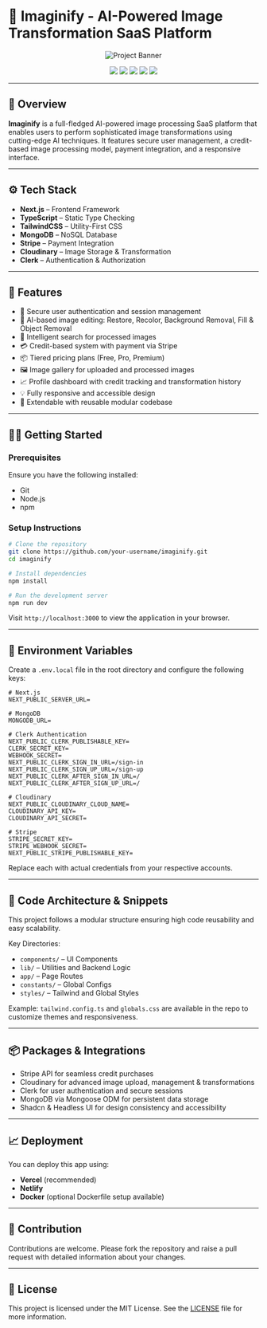 
# 🧠 Imaginify - AI-Powered Image Transformation SaaS Platform

<p align="center">
  <img src="banner.png" alt="Project Banner" />
</p>

<div align="center">
  <img src="https://img.shields.io/badge/-Next_JS-black?style=for-the-badge&logoColor=white&logo=nextdotjs&color=000000" />
  <img src="https://img.shields.io/badge/-TypeScript-black?style=for-the-badge&logoColor=white&logo=typescript&color=3178C6" />
  <img src="https://img.shields.io/badge/-Stripe-black?style=for-the-badge&logoColor=white&logo=stripe&color=008CDD" />
  <img src="https://img.shields.io/badge/-MongoDB-black?style=for-the-badge&logoColor=white&logo=mongodb&color=47A248" />
  <img src="https://img.shields.io/badge/-Tailwind_CSS-black?style=for-the-badge&logoColor=white&logo=tailwindcss&color=06B6D4" />
</div>

---

## 📌 Overview

**Imaginify** is a full-fledged AI-powered image processing SaaS platform that enables users to perform sophisticated image transformations using cutting-edge AI techniques. It features secure user management, a credit-based image processing model, payment integration, and a responsive interface.

---

## ⚙️ Tech Stack

- **Next.js** – Frontend Framework
- **TypeScript** – Static Type Checking
- **TailwindCSS** – Utility-First CSS
- **MongoDB** – NoSQL Database
- **Stripe** – Payment Integration
- **Cloudinary** – Image Storage & Transformation
- **Clerk** – Authentication & Authorization

---

## 🚀 Features

- 🔐 Secure user authentication and session management  
- 🌄 AI-based image editing: Restore, Recolor, Background Removal, Fill & Object Removal  
- 🧠 Intelligent search for processed images  
- 💳 Credit-based system with payment via Stripe  
- 📦 Tiered pricing plans (Free, Pro, Premium)  
- 🖼️ Image gallery for uploaded and processed images  
- 📈 Profile dashboard with credit tracking and transformation history  
- 💡 Fully responsive and accessible design  
- 🔁 Extendable with reusable modular codebase

---

## 🧑‍💻 Getting Started

### Prerequisites

Ensure you have the following installed:

- Git
- Node.js
- npm

### Setup Instructions

```bash
# Clone the repository
git clone https://github.com/your-username/imaginify.git
cd imaginify

# Install dependencies
npm install

# Run the development server
npm run dev
```

Visit `http://localhost:3000` to view the application in your browser.

---

## 🔑 Environment Variables

Create a `.env.local` file in the root directory and configure the following keys:

```env
# Next.js
NEXT_PUBLIC_SERVER_URL=

# MongoDB
MONGODB_URL=

# Clerk Authentication
NEXT_PUBLIC_CLERK_PUBLISHABLE_KEY=
CLERK_SECRET_KEY=
WEBHOOK_SECRET=
NEXT_PUBLIC_CLERK_SIGN_IN_URL=/sign-in
NEXT_PUBLIC_CLERK_SIGN_UP_URL=/sign-up
NEXT_PUBLIC_CLERK_AFTER_SIGN_IN_URL=/
NEXT_PUBLIC_CLERK_AFTER_SIGN_UP_URL=/

# Cloudinary
NEXT_PUBLIC_CLOUDINARY_CLOUD_NAME=
CLOUDINARY_API_KEY=
CLOUDINARY_API_SECRET=

# Stripe
STRIPE_SECRET_KEY=
STRIPE_WEBHOOK_SECRET=
NEXT_PUBLIC_STRIPE_PUBLISHABLE_KEY=
```

Replace each with actual credentials from your respective accounts.

---

## 🧪 Code Architecture & Snippets

This project follows a modular structure ensuring high code reusability and easy scalability.

Key Directories:
- `components/` – UI Components
- `lib/` – Utilities and Backend Logic
- `app/` – Page Routes
- `constants/` – Global Configs
- `styles/` – Tailwind and Global Styles

Example: `tailwind.config.ts` and `globals.css` are available in the repo to customize themes and responsiveness.

---

## 📦 Packages & Integrations

- Stripe API for seamless credit purchases  
- Cloudinary for advanced image upload, management & transformations  
- Clerk for user authentication and secure sessions  
- MongoDB via Mongoose ODM for persistent data storage  
- Shadcn & Headless UI for design consistency and accessibility

---

## 📈 Deployment

You can deploy this app using:

- **Vercel** (recommended)
- **Netlify**
- **Docker** (optional Dockerfile setup available)

---

## 🧩 Contribution

Contributions are welcome. Please fork the repository and raise a pull request with detailed information about your changes.

---

## 📃 License

This project is licensed under the MIT License. See the [LICENSE](LICENSE) file for more information.